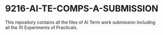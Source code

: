 # 9216-AI-TE-COMPS-A-SUBMISSION
This repository contains all the files of AI Term work submission including all the 10 Experiments of Practicals.
